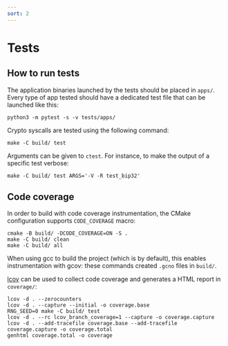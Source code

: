 ```yaml
---
sort: 2
---
```


# Tests

## How to run tests

The application binaries launched by the tests should be placed in `apps/`.
Every type of app tested should have a dedicated test file that can be launched like this:

```shell
python3 -m pytest -s -v tests/apps/
```

Crypto syscalls are tested using the following command:

```shell
make -C build/ test
```

Arguments can be given to `ctest`. For instance, to make the output of a
specific test verbose:

```shell
make -C build/ test ARGS='-V -R test_bip32'
```

## Code coverage

In order to build with code coverage instrumentation, the CMake configuration supports `CODE_COVERAGE` macro:
```shell
cmake -B build/ -DCODE_COVERAGE=ON -S .
make -C build/ clean
make -C build/ all
```

When using gcc to build the project (which is by default), this enables instrumentation with gcov: these commands created `.gcno` files in `build/`.

[lcov](http://ltp.sourceforge.net/coverage/lcov.php) can be used to collect code coverage and generates a HTML report in `coverage/`:
```shell
lcov -d . --zerocounters
lcov -d . --capture --initial -o coverage.base
RNG_SEED=0 make -C build/ test
lcov -d . --rc lcov_branch_coverage=1 --capture -o coverage.capture
lcov -d . --add-tracefile coverage.base --add-tracefile coverage.capture -o coverage.total
genhtml coverage.total -o coverage
```
